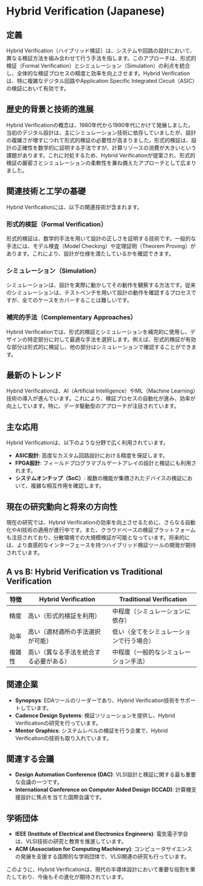 # Hybrid Verification (Japanese)

## 定義

Hybrid Verification（ハイブリッド検証）は、システムや回路の設計において、異なる検証方法を組み合わせて行う手法を指します。このアプローチは、形式的検証（Formal Verification）とシミュレーション（Simulation）の利点を統合し、全体的な検証プロセスの精度と効率を向上させます。Hybrid Verificationは、特に複雑なデジタル回路やApplication Specific Integrated Circuit（ASIC）の検証において有効です。

## 歴史的背景と技術的進展

Hybrid Verificationの概念は、1980年代から1990年代にかけて発展しました。当初のデジタル設計は、主にシミュレーション技術に依存していましたが、設計の複雑さが増すにつれて形式的検証の必要性が高まりました。形式的検証は、設計の正確性を数学的に証明する手法ですが、計算リソースの消費が大きいという課題があります。これに対処するため、Hybrid Verificationが提案され、形式的検証の厳密さとシミュレーションの柔軟性を兼ね備えたアプローチとして広まりました。

## 関連技術と工学の基礎

Hybrid Verificationには、以下の関連技術が含まれます。

### 形式的検証（Formal Verification）

形式的検証は、数学的手法を用いて設計の正しさを証明する技術です。一般的な手法には、モデル検査（Model Checking）や定理証明（Theorem Proving）があります。これにより、設計が仕様を満たしているかを確認できます。

### シミュレーション（Simulation）

シミュレーションは、設計を実際に動かしてその動作を観察する方法です。従来のシミュレーションは、テストベンチを用いて設計の動作を確認するプロセスですが、全てのケースをカバーすることは難しいです。

### 補完的手法（Complementary Approaches）

Hybrid Verificationでは、形式的検証とシミュレーションを補完的に使用し、デザインの特定部分に対して最適な手法を選択します。例えば、形式的検証が有効な部分は形式的に検証し、他の部分はシミュレーションで確認することができます。

## 最新のトレンド

Hybrid Verificationは、AI（Artificial Intelligence）やML（Machine Learning）技術の導入が進んでいます。これにより、検証プロセスの自動化が進み、効率が向上しています。特に、データ駆動型のアプローチが注目されています。

## 主な応用

Hybrid Verificationは、以下のような分野で広く利用されています。

- **ASIC設計**: 高度なカスタム回路設計における精度を保証します。
- **FPGA設計**: フィールドプログラマブルゲートアレイの設計と検証にも利用されます。
- **システムオンチップ（SoC）**: 複数の機能が集積されたデバイスの検証において、複雑な相互作用を確認します。

## 現在の研究動向と将来の方向性

現在の研究では、Hybrid Verificationの効率を向上させるために、さらなる自動化やAI技術の適用が進行中です。また、クラウドベースの検証プラットフォームも注目されており、分散環境での大規模検証が可能となっています。将来的には、より直感的なインターフェースを持つハイブリッド検証ツールの開発が期待されています。

## A vs B: Hybrid Verification vs Traditional Verification

| 特徴                  | Hybrid Verification                          | Traditional Verification                   |
|---------------------|---------------------------------------------|-------------------------------------------|
| 精度                 | 高い（形式的検証を利用）                    | 中程度（シミュレーションに依存）         |
| 効率                 | 高い（適材適所の手法選択が可能）             | 低い（全てをシミュレーションで行う場合） |
| 複雑性               | 高い（異なる手法を統合する必要がある）      | 中程度（一般的なシミュレーション手法）   |

## 関連企業

- **Synopsys**: EDAツールのリーダーであり、Hybrid Verification技術をサポートしています。
- **Cadence Design Systems**: 検証ソリューションを提供し、Hybrid Verificationの研究を行っています。
- **Mentor Graphics**: システムレベルの検証を行う企業で、Hybrid Verificationの技術も取り入れています。

## 関連する会議

- **Design Automation Conference (DAC)**: VLSI設計と検証に関する最も重要な会議の一つです。
- **International Conference on Computer Aided Design (ICCAD)**: 計算機支援設計に焦点を当てた国際会議です。

## 学術団体

- **IEEE (Institute of Electrical and Electronics Engineers)**: 電気電子学会は、VLSI技術の研究と教育を推進しています。
- **ACM (Association for Computing Machinery)**: コンピュータサイエンスの発展を支援する国際的な学術団体で、VLSI関連の研究も行っています。

このように、Hybrid Verificationは、現代の半導体設計において重要な役割を果たしており、今後もその進化が期待されています。